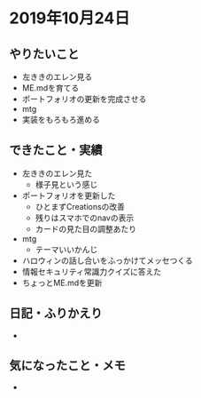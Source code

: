 # 2019年10月24日

## やりたいこと

- 左ききのエレン見る
- ME.mdを育てる
- ポートフォリオの更新を完成させる
- mtg
- 実装をもろもろ進める

## できたこと・実績

- 左ききのエレン見た
  - 様子見という感じ
- ポートフォリオを更新した
  - ひとまずCreationsの改善
  - 残りはスマホでのnavの表示
  - カードの見た目の調整あたり
- mtg
  - テーマいいかんじ
- ハロウィンの話し合いをふっかけてメッセつくる
- 情報セキュリティ常識力クイズに答えた
- ちょっとME.mdを更新

## 日記・ふりかえり

- 

## 気になったこと・メモ

- 
